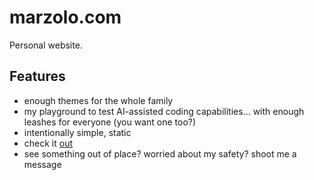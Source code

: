 # marzolo.com

Personal website.

## Features

- enough themes for the whole family
- my playground to test AI-assisted coding capabilities... with enough leashes for everyone (you want one too?)
- intentionally simple, static
- check it [out](https://www.marzolo.com)
- see something out of place? worried about my safety? shoot me a message
